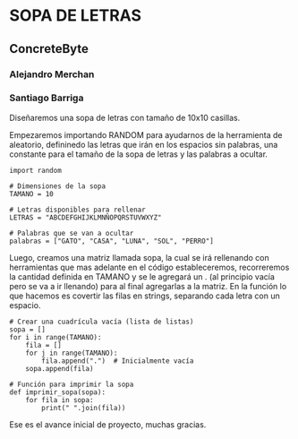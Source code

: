# SOPA DE LETRAS
## ConcreteByte
### Alejandro Merchan
### Santiago Barriga

Diseñaremos una sopa de letras con tamaño de 10x10 casillas.

Empezaremos importando RANDOM para ayudarnos de la herramienta de aleatorio, defininedo las letras que irán en los espacios sin palabras, una constante para el tamaño de la sopa de letras y las palabras a ocultar.

```
import random

# Dimensiones de la sopa
TAMANO = 10

# Letras disponibles para rellenar
LETRAS = "ABCDEFGHIJKLMNÑOPQRSTUVWXYZ"

# Palabras que se van a ocultar
palabras = ["GATO", "CASA", "LUNA", "SOL", "PERRO"]

```

Luego, creamos una matriz llamada sopa, la cual se irá rellenando con herramientas que mas adelante en el código estableceremos, recorreremos la cantidad definida en TAMANO y se le agregará un . (al principio vacía pero se va a ir llenando) para al final agregarlas a la matriz.
En la función lo que hacemos es covertir las filas en strings, separando cada letra con un espacio.

```
# Crear una cuadrícula vacía (lista de listas)
sopa = []
for i in range(TAMANO):
    fila = []
    for j in range(TAMANO):
        fila.append(".")  # Inicialmente vacía
    sopa.append(fila)

# Función para imprimir la sopa
def imprimir_sopa(sopa):
    for fila in sopa:
        print(" ".join(fila))

```


Ese es el avance inicial de proyecto, muchas gracias.
